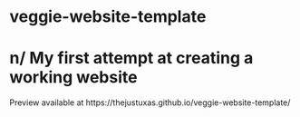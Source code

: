 # veggie-website-template

<h1> n/ My first attempt at creating a working website</h1>

<p>Preview available at https://thejustuxas.github.io/veggie-website-template/</p>
